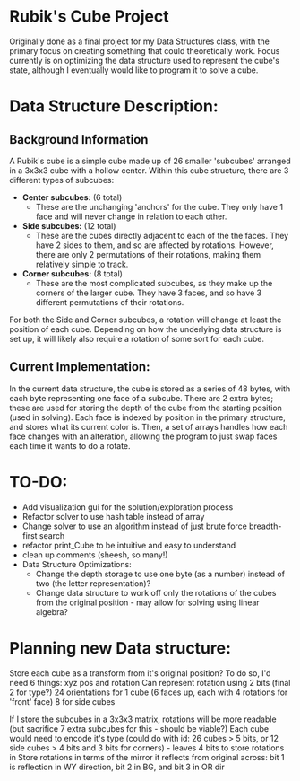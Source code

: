# Rubik's Cube Project
Originally done as a final project for my Data Structures class, with the primary focus on creating something that could theoretically work. Focus currently is on optimizing the data structure used to represent the cube's state, although I eventually would like to program it to solve a cube.

# Data Structure Description:
## Background Information
A Rubik's cube is a simple cube made up of 26 smaller 'subcubes' arranged in a 3x3x3 cube with a hollow center. Within this cube structure, there are 3 different types of subcubes:
- **Center subcubes:** (6 total)
     - These are the unchanging 'anchors' for the cube. They only have 1 face and will never change in relation to each other.
 - **Side subcubes:** (12 total)
     - These are the cubes directly adjacent to each of the the faces. They have 2 sides to them, and so are affected by rotations. However, there are only 2 permutations of their rotations, making them relatively simple to track.
 - **Corner subcubes:** (8 total)
     - These are the most complicated subcubes, as they make up the corners of the larger cube. They have 3 faces, and so have 3 different permutations of their rotations.

For both the Side and Corner subcubes, a rotation will change at least the position of each cube. Depending on how the underlying data structure is set up, it will likely also require a rotation of some sort for each cube.

## Current Implementation:
In the current data structure, the cube is stored as a series of 48 bytes, with each byte representing one face of a subcube. There are 2 extra bytes; these are used for storing the depth of the cube from the starting position (used in solving). Each face is indexed by position in the primary structure, and stores what its current color is. Then, a set of arrays handles how each face changes with an alteration, allowing the program to just swap faces each time it wants to do a rotate.

# TO-DO:
 - Add visualization gui for the solution/exploration process
 - Refactor solver to use hash table instead of array
 - Change solver to use an algorithm instead of just brute force breadth-first search
 - refactor print_Cube to be intuitive and easy to understand
 - clean up comments (sheesh, so many!)
 - Data Structure Optimizations:
     - Change the depth storage to use one byte (as a number) instead of two (the letter representation)?
     - Change data structure to work off only the rotations of the cubes from the original position - may allow for solving using linear algebra?


# Planning new Data structure:
Store each cube as a transform from it's original position?
To do so, I'd need 6 things: xyz pos and rotation
  Can represent rotation using 2 bits (final 2 for type?)
  24 orientations for 1 cube (6 faces up, each with 4 rotations for 'front' face)
    8 for side cubes

If I store the subcubes in a 3x3x3 matrix, rotations will be more readable (but sacrifice 7 extra subcubes for this - should be viable?)
    Each cube would need to encode it's type (could do with id: 26 cubes > 5 bits, or 12 side cubes > 4 bits and 3 bits for corners)
         - leaves 4 bits to store rotations in
    Store rotations in terms of the mirror it reflects from original across: bit 1 is reflection in WY direction, bit 2 in BG, and bit 3 in OR dir